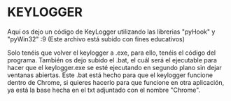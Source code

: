 # KEYLOGGER
Aquí os dejo un código de KeyLogger utilizando las librerias "pyHook" y "pyWin32" :9 (Este archivo está subido con fines educativos)

Solo tenéis que volver el keylogger a .exe, para ello, tenéis el código del programa.
También os dejo subido el .bat, el cuál será el ejecutable para hacer que el keylogger.exe se esté ejecutando en segundo plano sin dejar ventanas abiertas.
Este .bat está hecho para que el keylogger funcione dentro de Chrome, si quieres hacerlo para que funcione en otra aplicación, ya está la base hecha en el txt adjuntado con el nombre "Chrome".
